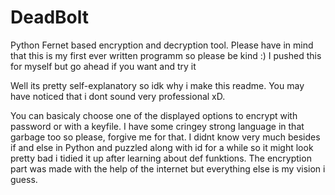 # DeadBolt
Python Fernet based encryption and decryption tool. Please have in mind that this is my first ever written programm so please be kind :) I pushed this for myself but go ahead if you want and try it

Well its pretty self-explanatory so idk why i make this readme. You may have noticed that i dont sound very professional xD.

You can basicaly choose one of the displayed options to encrypt with password or with a keyfile. I have some cringey strong language in that garbage too so please, 
forgive me for that. I didnt know very much besides if and else in Python and puzzled along with id for a while so it might look pretty bad i tidied it up after learning about def funktions. The encryption part was made with the help of the internet but everything else is my vision i guess.
